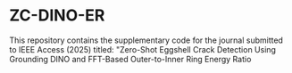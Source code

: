 # ZC-DINO-ER
This repository contains the supplementary code for the journal submitted to IEEE Access (2025) titled: "Zero-Shot Eggshell Crack Detection Using Grounding DINO and FFT-Based Outer-to-Inner Ring Energy Ratio
